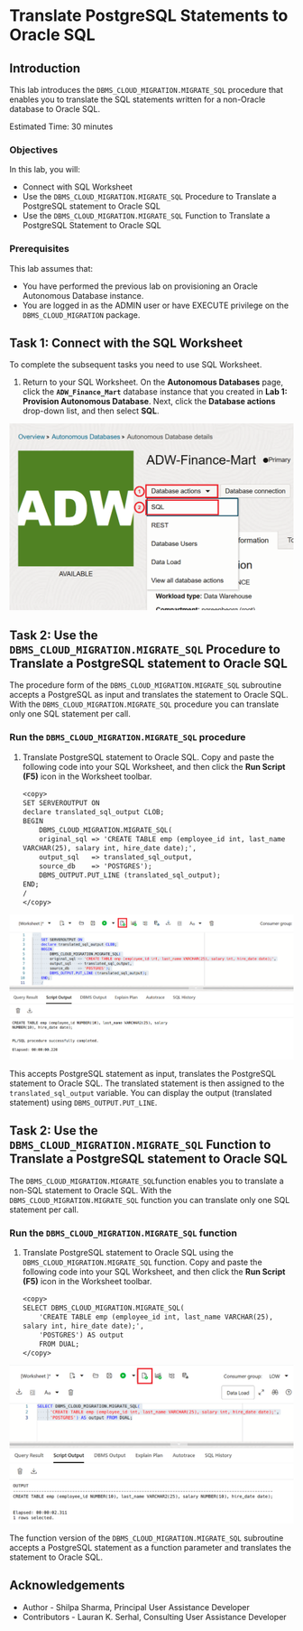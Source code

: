 ﻿
# Translate PostgreSQL Statements to Oracle SQL

## Introduction
This lab introduces the `DBMS_CLOUD_MIGRATION.MIGRATE_SQL` procedure that enables you to translate the SQL statements written for a non-Oracle database to Oracle SQL.

Estimated Time: 30 minutes


### Objectives

In this lab, you will:
- Connect with SQL Worksheet
- Use the `DBMS_CLOUD_MIGRATION.MIGRATE_SQL` Procedure to Translate a PostgreSQL statement to Oracle SQL
- Use the `DBMS_CLOUD_MIGRATION.MIGRATE_SQL` Function to Translate a PostgreSQL Statement to Oracle SQL

### Prerequisites

This lab assumes that:

- You have performed the previous lab on provisioning an Oracle Autonomous Database instance.
- You are logged in as the ADMIN user or have EXECUTE privilege on the `DBMS_CLOUD_MIGRATION` package.

## Task 1: Connect with the SQL Worksheet

To complete the subsequent tasks you need to use SQL Worksheet.

1. Return to your SQL Worksheet. On the **Autonomous Databases** page, click the **`ADW_Finance_Mart`** database instance that you created in **Lab 1: Provision Autonomous Database**. Next, click the **Database actions** drop-down list, and then select **SQL**.

  ![Navigate to the SQL Worksheet](images/sqlworksheet.png)


## Task 2: Use the `DBMS_CLOUD_MIGRATION.MIGRATE_SQL` Procedure to Translate a PostgreSQL statement to Oracle SQL

The procedure form of the `DBMS_CLOUD_MIGRATION.MIGRATE_SQL` subroutine accepts a PostgreSQL as input and translates the statement to Oracle SQL. With the `DBMS_CLOUD_MIGRATION.MIGRATE_SQL` procedure you can translate only one SQL statement per call.

### Run the `DBMS_CLOUD_MIGRATION.MIGRATE_SQL` procedure

1. Translate PostgreSQL statement to Oracle SQL. Copy and paste the following code into your SQL Worksheet, and then click the **Run Script (F5)** icon in the Worksheet toolbar.

    ```
    <copy>
    SET SERVEROUTPUT ON
    declare translated_sql_output CLOB;
    BEGIN
        DBMS_CLOUD_MIGRATION.MIGRATE_SQL(
        original_sql => 'CREATE TABLE emp (employee_id int, last_name VARCHAR(25), salary int, hire_date date);',
        output_sql   => translated_sql_output,
        source_db    => 'POSTGRES');
        DBMS_OUTPUT.PUT_LINE (translated_sql_output);
    END;
    /
    </copy>
    ```
  ![Use DBMS_CLOUD_MIGRATION.MIGRATE_SQL Procedure](images/migrate-sql-procedure.png)

  This accepts PostgreSQL statement as input, translates the PostgreSQL statement to Oracle SQL. The translated statement is then assigned to the `translated_sql_output` variable.
  You can display the output (translated statement) using `DBMS_OUTPUT.PUT_LINE`.

## Task 2: Use the `DBMS_CLOUD_MIGRATION.MIGRATE_SQL` Function to Translate a PostgreSQL statement to Oracle SQL

The `DBMS_CLOUD_MIGRATION.MIGRATE_SQL`function  enables you to translate a non-SQL statement to Oracle SQL. With the `DBMS_CLOUD_MIGRATION.MIGRATE_SQL` function you can translate only one SQL statement per call.

### Run the `DBMS_CLOUD_MIGRATION.MIGRATE_SQL` function

1. Translate PostgreSQL statement to Oracle SQL using the `DBMS_CLOUD_MIGRATION.MIGRATE_SQL` function. Copy and paste the following code into your SQL Worksheet, and then click the **Run Script (F5)** icon in the Worksheet toolbar.

    ```
    <copy>
    SELECT DBMS_CLOUD_MIGRATION.MIGRATE_SQL(
        'CREATE TABLE emp (employee_id int, last_name VARCHAR(25), salary int, hire_date date);',
        'POSTGRES') AS output
        FROM DUAL;
    </copy>
    ```
  ![Use DBMS_CLOUD_MIGRATION.MIGRATE_SQL Procedure](images/migrate-sql-function.png)

The function version of the `DBMS_CLOUD_MIGRATION.MIGRATE_SQL` subroutine accepts a PostgreSQL statement as a function parameter and translates the statement to Oracle SQL.

## Acknowledgements

- Author       - Shilpa Sharma, Principal User Assistance Developer
- Contributors - Lauran K. Serhal, Consulting User Assistance Developer